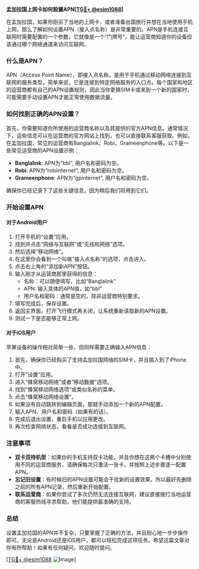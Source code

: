**孟加拉国上网卡如何設置APN[[TG💪+ @esim1088](https://t.me/s/esim1088)]**

在孟加拉国，如果你刚买了当地的上网卡，或者准备出国旅行并想在当地使用手机上网，那么了解如何设置APN（接入点名称）是非常重要的。APN是手机连接互联网时需要配置的一个参数，它就像是一个“门牌号”，能让运营商知道你的设备应该通过哪个网络通道来访问互联网。

### 什么是APN？

APN（Access Point Name），即接入点名称，是用于手机通过移动网络连接到互联网的服务类型。简单来说，它是连接到特定网络服务的入口点。每个国家和地区的运营商都有自己的APN设置规则，因此当你更换SIM卡或来到一个新的国家时，可能需要手动设置APN才能正常使用数据流量。

### 如何找到正确的APN设置？

首先，你需要知道你所使用的运营商名称以及其提供的官方APN信息。通常情况下，这些信息可以在运营商的官方网站上找到，也可以直接联系客服获取。例如，在孟加拉国，常见的运营商有Banglalink、Robi、Grameenphone等。以下是一些常见运营商的APN设置示例：

- **Banglalink**: APN为“bbl”, 用户名和密码为空。
- **Robi**: APN为“robiinternet”, 用户名和密码为空。
- **Grameenphone**: APN为“gpinternet”, 用户名和密码为空。

确保你已经记录下了这些关键信息，因为稍后我们将用到它们。

### 开始设置APN

#### 对于Android用户

1. 打开手机的“设置”应用。
2. 找到并点击“网络与互联网”或“无线和网络”选项。
3. 然后选择“移动网络”。
4. 在这里你会看到一个叫做“接入点名称”的选项，点击进入。
5. 点击右上角的“添加新APN”按钮。
6. 输入刚才从运营商那里获得的信息：
   - 名称：可以随便填写，比如“Banglalink”
   - APN: 输入具体的APN值，如“bbl”
   - 用户名和密码：通常是空的，除非运营商特别要求。
7. 填写完成后，保存设置。
8. 返回主界面，打开飞行模式再关闭，让系统重新读取新的APN设置。
9. 测试一下是否能够正常上网。

#### 对于iOS用户

苹果设备的操作相对简单一些，但同样需要正确输入APN信息：

1. 首先，确保你已经购买了支持孟加拉国网络的SIM卡，并且插入到了iPhone中。
2. 打开“设置”应用。
3. 进入“蜂窝移动网络”或者“移动数据”选项。
4. 找到“蜂窝移动网络选项”或类似名称的菜单。
5. 点击“蜂窝移动网络设置”。
6. 如果没有自动跳转到编辑页面，那就手动添加一个新的APN配置。
7. 输入APN、用户名和密码（如果有的话）。
8. 完成后退出设置，重启手机以应用更改。
9. 再次检查网络状态，看看是否成功连接到互联网。

### 注意事项

- **双卡双待机型**：如果你的手机支持双卡功能，并且你想在这两个卡槽中分别使用不同的运营商服务，请确保每次只激活一张卡，并按照上述步骤逐一配置APN。
- **忘记旧设置**：有时候旧的APN设置可能会干扰新的设置效果，所以最好先删除之前的所有APN记录，然后重新开始配置。
- **联系运营商**：如果你尝试了多次仍然无法连接互联网，建议直接拨打当地运营商的客服热线寻求帮助，他们能提供最准确的支持。

### 总结

设置孟加拉国的APN并不复杂，只要掌握了正确的方法，并且耐心地一步步操作即可。无论是Android还是iOS用户，都可以轻松完成这项任务。希望这篇文章对你有所帮助！如果有任何疑问，欢迎随时提问。

[[TG💪+ @esim1088](https://t.me/s/esim1088) ![Image](https://i.postimg.cc/4NQfJmqS/Snipaste-2025-05-13-00-14-12.png)]